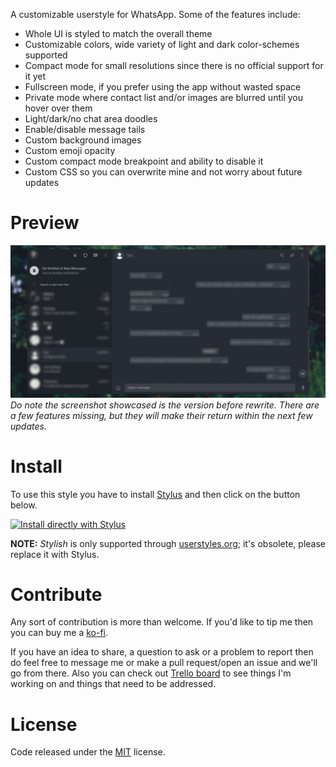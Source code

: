 A customizable userstyle for WhatsApp. Some of the features include:

* Whole UI is styled to match the overall theme
* Customizable colors, wide variety of light and dark color-schemes supported
* Compact mode for small resolutions since there is no official support for it yet
* Fullscreen mode, if you prefer using the app without wasted space
* Private mode where contact list and/or images are blurred until you hover over them
* Light/dark/no chat area doodles
* Enable/disable message tails
* Custom background images
* Custom emoji opacity
* Custom compact mode breakpoint and ability to disable it
* Custom CSS so you can overwrite mine and not worry about future updates

# Preview

![preview](images/preview.png)
_Do note the screenshot showcased is the version before rewrite. There are a few features missing, but they will make their return within the next few updates._


# Install

To use this style you have to install [Stylus](https://add0n.com/stylus.html) and then click on the button below.

[![Install directly with Stylus](https://img.shields.io/badge/Install%20directly%20with-Stylus-285959.svg)](https://rawgit.com/vednoc/onyx/master/WhatsApp.user.css)

**NOTE:** _Stylish_ is only supported through [userstyles.org](https://userstyles.org/styles/142096); it's obsolete, please replace it with Stylus.


# Contribute

Any sort of contribution is more than welcome. If you'd like to tip me then you can buy me a [ko-fi](https://ko-fi.com/vednoc).

If you have an idea to share, a question to ask or a problem to report then do feel free to message me or make a pull request/open an issue and we'll go from there. Also you can check out [Trello board](https://trello.com/b/2mj5oxrm/whatsapp-by-mew) to see things I'm working on and things that need to be addressed.


# License

Code released under the [MIT](LICENSE) license.
